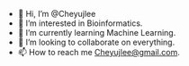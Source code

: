 - 👋 Hi, I’m @Cheyujlee
- 👀 I’m interested in Bioinformatics.
- 🌱 I’m currently learning Machine Learning.
- 💞️ I’m looking to collaborate on everything.
- 📫 How to reach me Cheyujlee@gmail.com.

<!---
Cheyujlee/Cheyujlee is a ✨ special ✨ repository because its `README.md` (this file) appears on your GitHub profile.
You can click the Preview link to take a look at your changes.
--->

